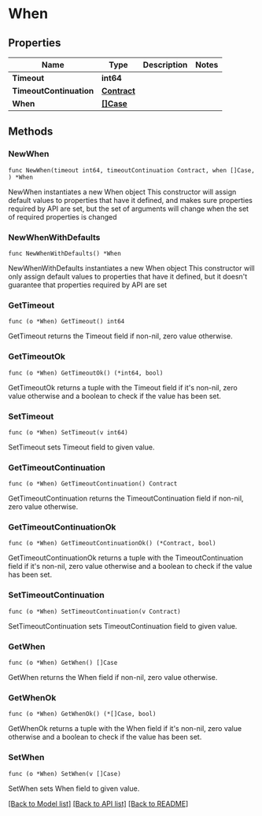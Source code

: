 # When

## Properties

Name | Type | Description | Notes
------------ | ------------- | ------------- | -------------
**Timeout** | **int64** |  | 
**TimeoutContinuation** | [**Contract**](Contract.md) |  | 
**When** | [**[]Case**](Case.md) |  | 

## Methods

### NewWhen

`func NewWhen(timeout int64, timeoutContinuation Contract, when []Case, ) *When`

NewWhen instantiates a new When object
This constructor will assign default values to properties that have it defined,
and makes sure properties required by API are set, but the set of arguments
will change when the set of required properties is changed

### NewWhenWithDefaults

`func NewWhenWithDefaults() *When`

NewWhenWithDefaults instantiates a new When object
This constructor will only assign default values to properties that have it defined,
but it doesn't guarantee that properties required by API are set

### GetTimeout

`func (o *When) GetTimeout() int64`

GetTimeout returns the Timeout field if non-nil, zero value otherwise.

### GetTimeoutOk

`func (o *When) GetTimeoutOk() (*int64, bool)`

GetTimeoutOk returns a tuple with the Timeout field if it's non-nil, zero value otherwise
and a boolean to check if the value has been set.

### SetTimeout

`func (o *When) SetTimeout(v int64)`

SetTimeout sets Timeout field to given value.


### GetTimeoutContinuation

`func (o *When) GetTimeoutContinuation() Contract`

GetTimeoutContinuation returns the TimeoutContinuation field if non-nil, zero value otherwise.

### GetTimeoutContinuationOk

`func (o *When) GetTimeoutContinuationOk() (*Contract, bool)`

GetTimeoutContinuationOk returns a tuple with the TimeoutContinuation field if it's non-nil, zero value otherwise
and a boolean to check if the value has been set.

### SetTimeoutContinuation

`func (o *When) SetTimeoutContinuation(v Contract)`

SetTimeoutContinuation sets TimeoutContinuation field to given value.


### GetWhen

`func (o *When) GetWhen() []Case`

GetWhen returns the When field if non-nil, zero value otherwise.

### GetWhenOk

`func (o *When) GetWhenOk() (*[]Case, bool)`

GetWhenOk returns a tuple with the When field if it's non-nil, zero value otherwise
and a boolean to check if the value has been set.

### SetWhen

`func (o *When) SetWhen(v []Case)`

SetWhen sets When field to given value.



[[Back to Model list]](../README.md#documentation-for-models) [[Back to API list]](../README.md#documentation-for-api-endpoints) [[Back to README]](../README.md)


